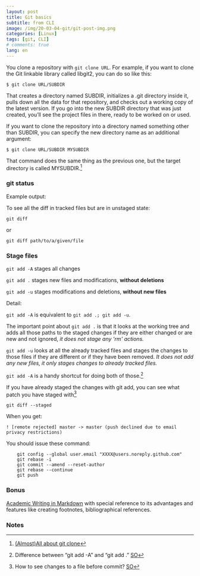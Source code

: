 ```yaml
---
layout: post
title: Git basics
subtitle: from CLI
image: /img/20-03-04-git/git-post-img.png
categories: [Linux]
tags: [git, CLI]
# comments: true
lang: en
---
```

You clone a repository with `git clone URL`. For example, if you want to clone the Git linkable library called libgit2, you can do so like this:

	$ git clone URL/SUBDIR

That creates a directory named SUBDIR, initializes a .git directory inside it, pulls down all the data for that repository, and checks out a working copy of the latest version. If you go into the new SUBDIR directory that was just created, you’ll see the project files in there, ready to be worked on or used.

If you want to clone the repository into a directory named something other than SUBDIR, you can specify the new directory name as an additional argument:

	$ git clone URL/SUBDIR MYSUBDIR

That command does the same thing as the previous one, but the target directory is called MYSUBDIR.[^clone]



### git status

Example output:

<!--![git status](/img/20-03-04-git/git-status.png)-->

To see all the diff in tracked files but are in unstaged state:

    git diff

or

    git diff path/to/a/given/file


### Stage files


`git add -A` stages all changes

`git add .` stages new files and modifications, **without deletions**

`git add -u` stages modifications and deletions, **without new files**

Detail:

`git add -A` is equivalent to `git add .; git add -u`.

The important point about `git add .` is that it looks at the working tree and adds all those paths to the staged changes if they are either changed or are new and not ignored, _it does not stage any 'rm' actions._

`git add -u` looks at all the already tracked files and stages the changes to those files if they are different or if they have been removed. _It does not add any new files, it only stages changes to already tracked files._

`git add -A` is a handy shortcut for doing both of those.[^note2]


If you have already staged the changes with git add, you can see what patch you have staged with[^note1]

    git diff --staged

When you get:

 	! [remote rejected] master -> master (push declined due to email privacy restrictions)

You should issue these command:

		git config --global user.email "XXXX@users.noreply.github.com"
		git rebase -i
		git commit --amend --reset-author
		git rebase --continue
		git push


### Bonus

[Academic Writing in Markdown](https://youtu.be/hpAJMSS8pvs) with special reference to its advantages and features like creating footnotes, bibliographical references.

### Notes

[^note1]: How to see changes to a file before commit? [SO](https://stackoverflow.com/questions/13787109/how-to-see-changes-to-a-file-before-commit/13787903)
[^note2]: Difference between “git add -A” and “git add .” [SO](https://stackoverflow.com/questions/572549/difference-between-git-add-a-and-git-add)
[^clone]: [(Almost)All about git clone](https://git-scm.com/book/en/v2/Git-Basics-Getting-a-Git-Repository)
